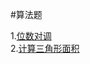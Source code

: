 #算法题

1.[位数对调](https://github.com/hongker/Algorithm-C/tree/master/tests/test1)     
2.[计算三角形面积](https://github.com/hongker/Algorithm-C/tree/master/tests/test2)     

